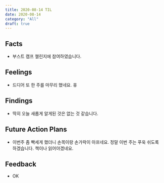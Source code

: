 ```yaml
---
title: 2020-08-14 TIL
date: 2020-08-14
category: "All"
draft: true
---
```


## Facts

- 부스트 캠프 챌린지에 참여하였습니다.

## Feelings

- 드디어 또 한 주를 마무리 했네요. 휴

## Findings

- 딱히 오늘 새롭게 알게된 것은 없는 것 같습니다.

## Future Action Plans

- 이번주 좀 빡세게 했더니 손목이랑 손가락이 아프네요. 정말 이번 주는 푸욱 쉬도록 하겠습니다. 책이나 읽어야겠네요.

## Feedback

- OK
